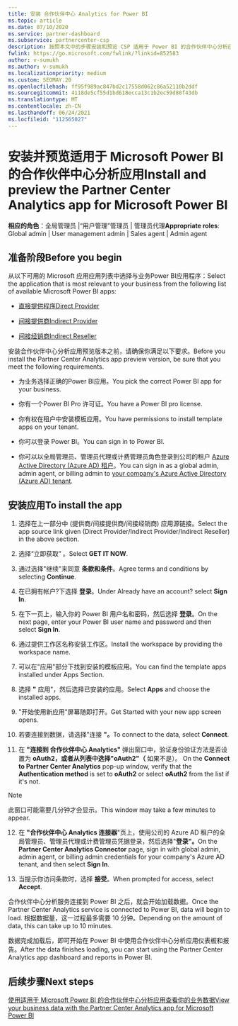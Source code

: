 ```yaml
---
title: 安装 合作伙伴中心 Analytics for Power BI
ms.topic: article
ms.date: 07/10/2020
ms.service: partner-dashboard
ms.subservice: partnercenter-csp
description: 按照本文中的步骤安装和预览 CSP 适用于 Power BI 的合作伙伴中心分析应用 (中的直接合作伙伴) 。
fwlink: https://go.microsoft.com/fwlink/?linkid=852583
author: v-sumukh
ms.author: v-sumukh
ms.localizationpriority: medium
ms.custom: SEOMAY.20
ms.openlocfilehash: ff95f989ac847bd2c17558d062c86a52110b2ddf
ms.sourcegitcommit: 4118de5cf55d1bd618ecca13c1b2ec59d80f43db
ms.translationtype: MT
ms.contentlocale: zh-CN
ms.lasthandoff: 06/24/2021
ms.locfileid: "112565027"
---
```

# <a name="install-and-preview-the-partner-center-analytics-app-for-microsoft-power-bi"></a><span data-ttu-id="b9d9e-103">安装并预览适用于 Microsoft Power BI 的合作伙伴中心分析应用</span><span class="sxs-lookup"><span data-stu-id="b9d9e-103">Install and preview the Partner Center Analytics app for Microsoft Power BI</span></span>


<span data-ttu-id="b9d9e-104">**相应的角色**：全局管理员 |“用户管理”管理员 | 管理员代理</span><span class="sxs-lookup"><span data-stu-id="b9d9e-104">**Appropriate roles**: Global admin | User management admin | Sales agent | Admin agent</span></span>

## <a name="before-you-begin"></a><span data-ttu-id="b9d9e-105">准备阶段</span><span class="sxs-lookup"><span data-stu-id="b9d9e-105">Before you begin</span></span>

<span data-ttu-id="b9d9e-106">从以下可用的 Microsoft 应用应用列表中选择与业务Power BI应用程序：</span><span class="sxs-lookup"><span data-stu-id="b9d9e-106">Select the application that is most relevant to your business from the following list of available Microsoft Power BI apps:</span></span>

- [<span data-ttu-id="b9d9e-107">直接提供程序</span><span class="sxs-lookup"><span data-stu-id="b9d9e-107">Direct Provider</span></span>](https://appsource.microsoft.com/product/power-bi/partnercenteranalytics.direct_provider_partner_analytics)

- [<span data-ttu-id="b9d9e-108">间接提供商</span><span class="sxs-lookup"><span data-stu-id="b9d9e-108">Indirect Provider</span></span>](https://appsource.microsoft.com/product/power-bi/partnercenteranalytics.indirect_provider_partner_analytics)

- [<span data-ttu-id="b9d9e-109">间接经销商</span><span class="sxs-lookup"><span data-stu-id="b9d9e-109">Indirect Reseller</span></span>](https://appsource.microsoft.com/product/power-bi/partnercenteranalytics.indirect_reseller_partner_analytics)

<span data-ttu-id="b9d9e-110">安装合作伙伴中心分析应用预览版本之前，请确保你满足以下要求。</span><span class="sxs-lookup"><span data-stu-id="b9d9e-110">Before you install the Partner Center Analytics app preview version, be sure that you meet the following requirements.</span></span>

- <span data-ttu-id="b9d9e-111">为业务选择正确的Power BI应用。</span><span class="sxs-lookup"><span data-stu-id="b9d9e-111">You pick the correct Power BI app for your business.</span></span>

- <span data-ttu-id="b9d9e-112">你有一个Power BI Pro 许可证。</span><span class="sxs-lookup"><span data-stu-id="b9d9e-112">You have a Power BI pro license.</span></span>

- <span data-ttu-id="b9d9e-113">你有权在租户中安装模板应用。</span><span class="sxs-lookup"><span data-stu-id="b9d9e-113">You have permissions to install template apps on your tenant.</span></span>

- <span data-ttu-id="b9d9e-114">你可以登录 Power BI。</span><span class="sxs-lookup"><span data-stu-id="b9d9e-114">You can sign in to Power BI.</span></span>

- <span data-ttu-id="b9d9e-115">你可以以全局管理员、管理员代理或计费管理员角色登录到公司的租户 [Azure Active Directory (Azure AD) 租户](azure-active-directory-tenants-and-partner-center.md)。</span><span class="sxs-lookup"><span data-stu-id="b9d9e-115">You can sign in as a global admin, admin agent, or billing admin to [your company's Azure Active Directory (Azure AD) tenant](azure-active-directory-tenants-and-partner-center.md).</span></span>

## <a name="to-install-the-app"></a><span data-ttu-id="b9d9e-116">安装应用</span><span class="sxs-lookup"><span data-stu-id="b9d9e-116">To install the app</span></span>

1. <span data-ttu-id="b9d9e-117">选择在上一部分中 (提供商/间接提供商/间接经销商) 应用源链接。</span><span class="sxs-lookup"><span data-stu-id="b9d9e-117">Select the app source link given (Direct Provider/Indirect Provider/Indirect Reseller) in the above section.</span></span>

2. <span data-ttu-id="b9d9e-118">选择“立即获取”  。</span><span class="sxs-lookup"><span data-stu-id="b9d9e-118">Select **GET IT NOW**.</span></span> 

3. <span data-ttu-id="b9d9e-119">通过选择"继续"来同意 **条款和条件**。</span><span class="sxs-lookup"><span data-stu-id="b9d9e-119">Agree terms and conditions by selecting **Continue**.</span></span>

4. <span data-ttu-id="b9d9e-120">在已拥有帐户?下选择 **登录**。</span><span class="sxs-lookup"><span data-stu-id="b9d9e-120">Under Already have an account? select **Sign In**.</span></span>

5. <span data-ttu-id="b9d9e-121">在下一页上，输入你的 Power BI 用户名和密码，然后选择 **登录**。</span><span class="sxs-lookup"><span data-stu-id="b9d9e-121">On the next page, enter your Power BI user name and password and then select **Sign In**.</span></span>

6. <span data-ttu-id="b9d9e-122">通过提供工作区名称安装工作区。</span><span class="sxs-lookup"><span data-stu-id="b9d9e-122">Install the workspace by providing the workspace name.</span></span>

7. <span data-ttu-id="b9d9e-123">可以在"应用"部分下找到安装的模板应用。</span><span class="sxs-lookup"><span data-stu-id="b9d9e-123">You can find the template apps installed under Apps Section.</span></span>

8. <span data-ttu-id="b9d9e-124">选择 **"** 应用"，然后选择已安装的应用。</span><span class="sxs-lookup"><span data-stu-id="b9d9e-124">Select **Apps** and choose the installed apps.</span></span>

9. <span data-ttu-id="b9d9e-125">"开始使用新应用"屏幕随即打开。</span><span class="sxs-lookup"><span data-stu-id="b9d9e-125">Get Started with your new app screen opens.</span></span>

10. <span data-ttu-id="b9d9e-126">若要连接到数据，请选择"连接 **"。**</span><span class="sxs-lookup"><span data-stu-id="b9d9e-126">To connect to the data, select **Connect**.</span></span>

11. <span data-ttu-id="b9d9e-127">在 **"连接到 合作伙伴中心 Analytics"** 弹出窗口中，验证身份验证方法是否设置为 **oAuth2，或者从列表中选择"oAuth2"（** 如果不是）。 </span><span class="sxs-lookup"><span data-stu-id="b9d9e-127">On the **Connect to Partner Center Analytics** pop-up window, verify that the **Authentication method** is set to **oAuth2** or select **oAuth2** from the list if it's not.</span></span> 

> [!NOTE]  
>  <span data-ttu-id="b9d9e-128">此窗口可能需要几分钟才会显示。</span><span class="sxs-lookup"><span data-stu-id="b9d9e-128">This window may take a few minutes to appear.</span></span>

12. <span data-ttu-id="b9d9e-129">在 **"合作伙伴中心 Analytics 连接器**"页上，使用公司的 Azure AD 租户的全局管理员、管理员代理或计费管理员凭据登录，然后选择"**登录"。**</span><span class="sxs-lookup"><span data-stu-id="b9d9e-129">On the **Partner Center Analytics Connector** page, sign in with global admin, admin agent, or billing admin credentials for your company's Azure AD tenant, and then select **Sign In**.</span></span>
 
13. <span data-ttu-id="b9d9e-130">当提示你访问条款时，选择 **接受**。</span><span class="sxs-lookup"><span data-stu-id="b9d9e-130">When prompted for access, select **Accept**.</span></span> 

<span data-ttu-id="b9d9e-131">合作伙伴中心分析服务连接到 Power BI 之后，就会开始加载数据。</span><span class="sxs-lookup"><span data-stu-id="b9d9e-131">Once the Partner Center Analytics service is connected to Power BI, data will begin to load.</span></span> <span data-ttu-id="b9d9e-132">根据数据量，这一过程最多需要 10 分钟。</span><span class="sxs-lookup"><span data-stu-id="b9d9e-132">Depending on the amount of data, this can take up to 10 minutes.</span></span> 

<span data-ttu-id="b9d9e-133">数据完成加载后，即可开始在 Power BI 中使用合作伙伴中心分析应用仪表板和报告。</span><span class="sxs-lookup"><span data-stu-id="b9d9e-133">After the data finishes loading, you can start using the Partner Center Analytics app dashboard and reports in Power BI.</span></span>

## <a name="next-steps"></a><span data-ttu-id="b9d9e-134">后续步骤</span><span class="sxs-lookup"><span data-stu-id="b9d9e-134">Next steps</span></span>

[<span data-ttu-id="b9d9e-135">使用适用于 Microsoft Power BI 的合作伙伴中心分析应用查看你的业务数据</span><span class="sxs-lookup"><span data-stu-id="b9d9e-135">View your business data with the Partner Center Analytics app for Microsoft Power BI</span></span>](power-bi-app-for-direct-partners-use.md)

